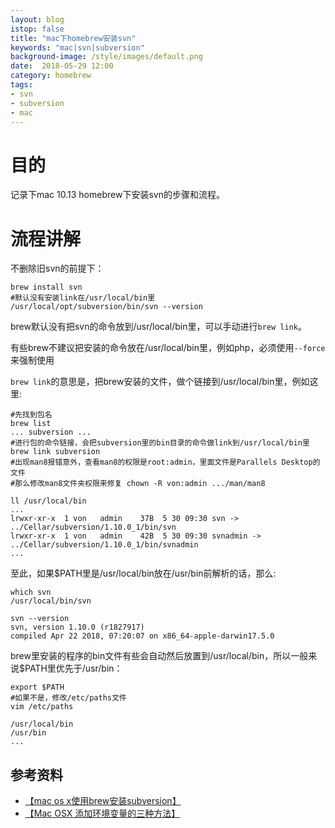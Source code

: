 ```yaml
---
layout: blog
istop: false
title: "mac下homebrew安装svn"
keywords: "mac|svn|subversion"
background-image: /style/images/default.png
date:  2018-05-29 12:00
category: homebrew
tags:
- svn
- subversion
- mac
---
```

 
# 目的
 
记录下mac 10.13 homebrew下安装svn的步骤和流程。

# 流程讲解

不删除旧svn的前提下：

	brew install svn
    #默认没有安装link在/usr/local/bin里
    /usr/local/opt/subversion/bin/svn --version

brew默认没有把svn的命令放到/usr/local/bin里，可以手动进行`brew link`。

有些brew不建议把安装的命令放在/usr/local/bin里，例如php，必须使用`--force`来强制使用

`brew link`的意思是，把brew安装的文件，做个链接到/usr/local/bin里，例如这里:

    #先找到包名
    brew list
    ... subversion ...
    #进行包的命令链接，会把subversion里的bin目录的命令做link到/usr/local/bin里
    brew link subversion 
    #出现man8报错意外，查看man8的权限是root:admin，里面文件是Parallels Desktop的文件
    #那么修改man8文件夹权限来修复 chown -R von:admin .../man/man8

    ll /usr/local/bin
    ...
    lrwxr-xr-x  1 von   admin    37B  5 30 09:30 svn -> ../Cellar/subversion/1.10.0_1/bin/svn
    lrwxr-xr-x  1 von   admin    42B  5 30 09:30 svnadmin -> ../Cellar/subversion/1.10.0_1/bin/svnadmin
    ...

至此，如果$PATH里是/usr/local/bin放在/usr/bin前解析的话，那么:

    which svn
    /usr/local/bin/svn

    svn --version
    svn, version 1.10.0 (r1827917)
    compiled Apr 22 2018, 07:20:07 on x86_64-apple-darwin17.5.0

brew里安装的程序的bin文件有些会自动然后放置到/usr/local/bin，所以一般来说$PATH里优先于/usr/bin：

    export $PATH
    #如果不是，修改/etc/paths文件
    vim /etc/paths

    /usr/local/bin
    /usr/bin
    ...

## 参考资料
- [【mac os x使用brew安装subversion】](http://lucien-zzy.iteye.com/blog/2359442)
- [【Mac OSX 添加环境变量的三种方法】](http://yijiebuyi.com/blog/41ee3bab0c5bf1d43c7a8ccc7f0fe44e.html)

